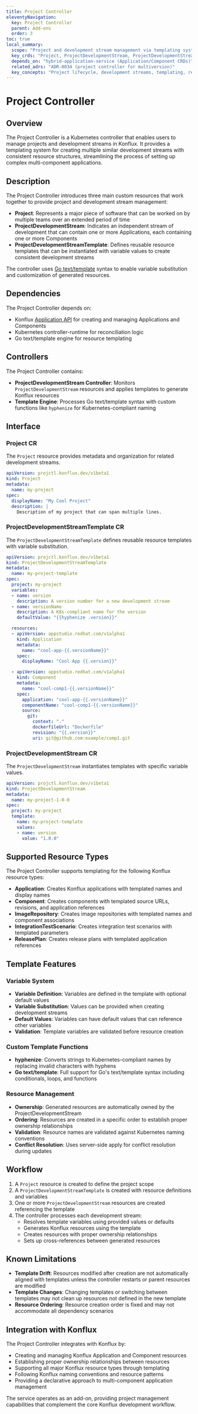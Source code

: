 ```yaml
---
title: Project Controller
eleventyNavigation:
  key: Project Controller
  parent: Add-ons
  order: 3
toc: true
local_summary:
  scope: "Project and development stream management via templating system"
  key_crds: "Project, ProjectDevelopmentStream, ProjectDevelopmentStreamTemplate"
  depends_on: "hybrid-application-service (Application/Component CRDs)"
  related_adrs: "ADR-0034 (project controller for multiversion)"
  key_concepts: "Project lifecycle, development streams, templating, resource provisioning"
---
```


# Project Controller

## Overview

The Project Controller is a Kubernetes controller that enables users to manage projects and development streams in Konflux. It provides a templating system for creating multiple similar development streams with consistent resource structures, streamlining the process of setting up complex multi-component applications.

## Description

The Project Controller introduces three main custom resources that work together to provide project and development stream management:

- **Project**: Represents a major piece of software that can be worked on by multiple teams over an extended period of time
- **ProjectDevelopmentStream**: Indicates an independent stream of development that can contain one or more Applications, each containing one or more Components
- **ProjectDevelopmentStreamTemplate**: Defines reusable resource templates that can be instantiated with variable values to create consistent development streams

The controller uses [Go text/template](https://pkg.go.dev/text/template) syntax to enable variable substitution and customization of generated resources.

## Dependencies

The Project Controller depends on:
- Konflux [Application API](https://konflux-ci.dev/docs/reference/kube-apis/application-api/) for creating and managing Applications and Components
- Kubernetes controller-runtime for reconciliation logic
- Go text/template engine for resource templating

## Controllers

The Project Controller contains:

- **ProjectDevelopmentStream Controller**: Monitors `ProjectDevelopmentStream` resources and applies templates to generate Konflux resources
- **Template Engine**: Processes Go text/template syntax with custom functions like `hyphenize` for Kubernetes-compliant naming

## Interface

### Project CR

The `Project` resource provides metadata and organization for related development streams.

```yaml
apiVersion: projctl.konflux.dev/v1beta1
kind: Project
metadata:
  name: my-project
spec:
  displayName: "My Cool Project"
  description: |
    Description of my project that can span multiple lines.
```

### ProjectDevelopmentStreamTemplate CR

The `ProjectDevelopmentStreamTemplate` defines reusable resource templates with variable substitution.

```yaml
apiVersion: projctl.konflux.dev/v1beta1
kind: ProjectDevelopmentStreamTemplate
metadata:
  name: my-project-template
spec:
  project: my-project
  variables:
  - name: version
    description: A version number for a new development stream
  - name: versionName
    description: A K8s-compliant name for the version
    defaultValue: "{{hyphenize .version}}"

  resources:
  - apiVersion: appstudio.redhat.com/v1alpha1
    kind: Application
    metadata:
      name: "cool-app-{{.versionName}}"
    spec:
      displayName: "Cool App {{.version}}"

  - apiVersion: appstudio.redhat.com/v1alpha1
    kind: Component
    metadata:
      name: "cool-comp1-{{.versionName}}"
    spec:
      application: "cool-app-{{.versionName}}"
      componentName: "cool-comp1-{{.versionName}}"
      source:
        git:
          context: "."
          dockerfileUrl: "Dockerfile"
          revision: "{{.version}}"
          uri: git@github.com:example/comp1.git
```

### ProjectDevelopmentStream CR

The `ProjectDevelopmentStream` instantiates templates with specific variable values.

```yaml
apiVersion: projctl.konflux.dev/v1beta1
kind: ProjectDevelopmentStream
metadata:
  name: my-project-1-0-0
spec:
  project: my-project
  template:
    name: my-project-template
    values:
    - name: version
      value: "1.0.0"
```

## Supported Resource Types

The Project Controller supports templating for the following Konflux resource types:

- **Application**: Creates Konflux applications with templated names and display names
- **Component**: Creates components with templated source URLs, revisions, and application references
- **ImageRepository**: Creates image repositories with templated names and component associations
- **IntegrationTestScenario**: Creates integration test scenarios with templated parameters
- **ReleasePlan**: Creates release plans with templated application references

## Template Features

### Variable System

- **Variable Definition**: Variables are defined in the template with optional default values
- **Variable Substitution**: Values can be provided when creating development streams
- **Default Values**: Variables can have default values that can reference other variables
- **Validation**: Template variables are validated before resource creation

### Custom Template Functions

- **hyphenize**: Converts strings to Kubernetes-compliant names by replacing invalid characters with hyphens
- **Go text/template**: Full support for Go's text/template syntax including conditionals, loops, and functions

### Resource Management

- **Ownership**: Generated resources are automatically owned by the ProjectDevelopmentStream
- **Ordering**: Resources are created in a specific order to establish proper ownership relationships
- **Validation**: Resource names are validated against Kubernetes naming conventions
- **Conflict Resolution**: Uses server-side apply for conflict resolution during updates

## Workflow

1. A `Project` resource is created to define the project scope
2. A `ProjectDevelopmentStreamTemplate` is created with resource definitions and variables
3. One or more `ProjectDevelopmentStream` resources are created referencing the template
4. The controller processes each development stream:
   - Resolves template variables using provided values or defaults
   - Generates Konflux resources using the template
   - Creates resources with proper ownership relationships
   - Sets up cross-references between generated resources

## Known Limitations

- **Template Drift**: Resources modified after creation are not automatically aligned with templates unless the controller restarts or parent resources are modified
- **Template Changes**: Changing templates or switching between templates may not clean up resources not defined in the new template
- **Resource Ordering**: Resource creation order is fixed and may not accommodate all dependency scenarios

## Integration with Konflux

The Project Controller integrates with Konflux by:

- Creating and managing Konflux Application and Component resources
- Establishing proper ownership relationships between resources
- Supporting all major Konflux resource types through templating
- Following Konflux naming conventions and resource patterns
- Providing a declarative approach to multi-component application management

The service operates as an add-on, providing project management capabilities that complement the core Konflux development workflow.
